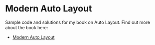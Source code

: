 # Modern Auto Layout

Sample code and solutions for my book on Auto Layout. Find out more about the book here:

+ [Modern Auto Layout](https://useyourloaf.com/autolayout/)
